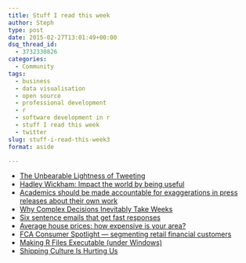 ```yaml
---
title: Stuff I read this week
author: Steph
type: post
date: 2015-02-27T13:01:49+00:00
dsq_thread_id:
  - 3732330826
categories:
  - Community
tags:
  - business
  - data visualisation
  - open source
  - professional development
  - r
  - software development in r
  - stuff I read this week
  - twitter
slug: stuff-i-read-this-week3
format: aside

---
```

  * <a href="http://www.theatlantic.com/business/archive/2015/02/the-unbearable-lightness-of-tweeting/385484/" target=_blank title="The Unbearable Lightness of Tweeting">The Unbearable Lightness of Tweeting</a>
  * <a href="http://bulletin.imstat.org/2014/12/hadley-wickham-impact-the-world-by-being-useful/" target=_blank title="Hadley Wickham: Impact the world by being useful">Hadley Wickham: Impact the world by being useful</a>
  * <a href="http://andrewgelman.com/2015/02/22/academics-made-accountable-exaggerations-press-releases-work/" target=_blank title="Academics should be made accountable for exaggerations in press releases about their own work">Academics should be made accountable for exaggerations in press releases about their own work</a>
  * <a href="http://www.benjrees.com/2015/02/15/why-complex-decisions-inevitably-take-weeks/" target=_blank title="Why Complex Decisions Inevitably Take Weeks">Why Complex Decisions Inevitably Take Weeks</a>
  * <a href="https://ozar.me/2014/08/six-sentence-emails-fast-responses" target=_blank title="Six sentence emails that get fast responses">Six sentence emails that get fast responses</a>
  * <a href="http://visual.ons.gov.uk/house-prices-in-your-area/" target=_blank title="Average house prices: how expensive is your area?">Average house prices: how expensive is your area?</a>
  * <a href="http://www.fca-consumer-spotlight.org.uk/" target=_blank title="FCA Consumer Spotlight">FCA Consumer Spotlight &#8212; segmenting retail financial customers</a>
  * <a href="http://www.r-datacollection.com/blog/Making-R-files-executable/" target=_blank title="Making R Files Executable (under Windows)">Making R Files Executable (under Windows)</a>
  * <a href="http://bitbashing.io/2015/02/16/shipping-culture.html" target=_blank title="Shipping Culture Is Hurting Us">Shipping Culture Is Hurting Us</a>